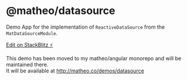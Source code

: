 # @matheo/datasource

Demo App for the implementation of `ReactiveDataSource` from the `MatDataSourceModule`.

[Edit on StackBlitz ⚡️](https://stackblitz.com/edit/matdatasource)

This demo has been moved to my matheo/angular monorepo and will be maintained there.  
It will be available at <http://matheo.co/demos/datasource>
